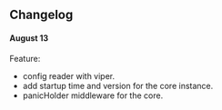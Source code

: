 ## Changelog

#### August 13

Feature:
- config reader with viper.
- add startup time and version for the core instance.
- panicHolder middleware for the core.